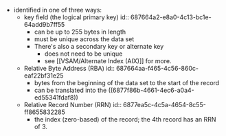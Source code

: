 - identified in one of three ways:
	- key field (the logical primary key)
	  id:: 687664a2-e8a0-4c13-bc1e-64add9b7ff55
		- can be up to 255 bytes in length
		- must be unique across the data set
		- There's also a secondary key or alternate key
			- does not need to be unique
			- see  [[VSAM/Alternate Index (AIX)]] for more.
	- Relative Byte Address (RBA)
	  id:: 687664aa-f465-4c56-860c-eaf22bf31e25
		- bytes from the beginning of the data set to the start of the record
		- can be translated into the ((6877f86b-4661-4ec6-a0a4-ed55341fdaf8))
	- Relative Record Number (RRN)
	  id:: 6877ea5c-4c5a-4654-8c55-ff8655832285
		- the index (zero-based) of the record; the 4th record has an RRN of 3.
